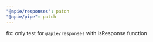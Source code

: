 ```yaml
---
"@apie/responses": patch
"@apie/pipe": patch
---
```


fix: only test for `@apie/responses` with isResponse function
